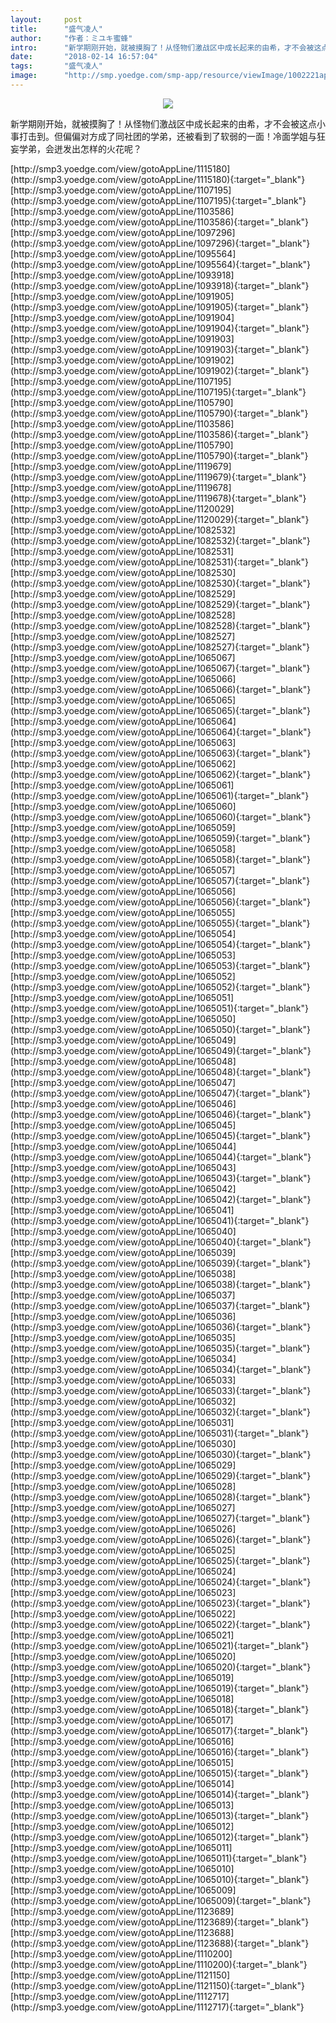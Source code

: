 ```yaml
---
layout:     post
title:      "盛气凌人"
author:     "作者：ミユキ蜜蜂"
intro:      "新学期刚开始，就被摸胸了！从怪物们激战区中成长起来的由希，才不会被这点小事打击到。但偏偏对方成了同社团的学弟，还被看到了软弱的一面！冷面学姐与狂妄学弟，会迸发出怎样的火花呢？"
date:       "2018-02-14 16:57:04"
tags:       "盛气凌人"
image:      "http://smp.yoedge.com/smp-app/resource/viewImage/1002221appline.png"
---
```

<div style="text-align: center">
<p><img src="http://smp.yoedge.com/smp-app/resource/viewImage/1002221appline.png"/></p>
</div>
<p class="post-meta">
<span>新学期刚开始，就被摸胸了！从怪物们激战区中成长起来的由希，才不会被这点小事打击到。但偏偏对方成了同社团的学弟，还被看到了软弱的一面！冷面学姐与狂妄学弟，会迸发出怎样的火花呢？</span>
</p>
[http://smp3.yoedge.com/view/gotoAppLine/1115180](http://smp3.yoedge.com/view/gotoAppLine/1115180){:target="_blank"}
[http://smp3.yoedge.com/view/gotoAppLine/1107195](http://smp3.yoedge.com/view/gotoAppLine/1107195){:target="_blank"}
[http://smp3.yoedge.com/view/gotoAppLine/1103586](http://smp3.yoedge.com/view/gotoAppLine/1103586){:target="_blank"}
[http://smp3.yoedge.com/view/gotoAppLine/1097296](http://smp3.yoedge.com/view/gotoAppLine/1097296){:target="_blank"}
[http://smp3.yoedge.com/view/gotoAppLine/1095564](http://smp3.yoedge.com/view/gotoAppLine/1095564){:target="_blank"}
[http://smp3.yoedge.com/view/gotoAppLine/1093918](http://smp3.yoedge.com/view/gotoAppLine/1093918){:target="_blank"}
[http://smp3.yoedge.com/view/gotoAppLine/1091905](http://smp3.yoedge.com/view/gotoAppLine/1091905){:target="_blank"}
[http://smp3.yoedge.com/view/gotoAppLine/1091904](http://smp3.yoedge.com/view/gotoAppLine/1091904){:target="_blank"}
[http://smp3.yoedge.com/view/gotoAppLine/1091903](http://smp3.yoedge.com/view/gotoAppLine/1091903){:target="_blank"}
[http://smp3.yoedge.com/view/gotoAppLine/1091902](http://smp3.yoedge.com/view/gotoAppLine/1091902){:target="_blank"}
[http://smp3.yoedge.com/view/gotoAppLine/1107195](http://smp3.yoedge.com/view/gotoAppLine/1107195){:target="_blank"}
[http://smp3.yoedge.com/view/gotoAppLine/1105790](http://smp3.yoedge.com/view/gotoAppLine/1105790){:target="_blank"}
[http://smp3.yoedge.com/view/gotoAppLine/1103586](http://smp3.yoedge.com/view/gotoAppLine/1103586){:target="_blank"}
[http://smp3.yoedge.com/view/gotoAppLine/1105790](http://smp3.yoedge.com/view/gotoAppLine/1105790){:target="_blank"}
[http://smp3.yoedge.com/view/gotoAppLine/1119679](http://smp3.yoedge.com/view/gotoAppLine/1119679){:target="_blank"}
[http://smp3.yoedge.com/view/gotoAppLine/1119678](http://smp3.yoedge.com/view/gotoAppLine/1119678){:target="_blank"}
[http://smp3.yoedge.com/view/gotoAppLine/1120029](http://smp3.yoedge.com/view/gotoAppLine/1120029){:target="_blank"}
[http://smp3.yoedge.com/view/gotoAppLine/1082532](http://smp3.yoedge.com/view/gotoAppLine/1082532){:target="_blank"}
[http://smp3.yoedge.com/view/gotoAppLine/1082531](http://smp3.yoedge.com/view/gotoAppLine/1082531){:target="_blank"}
[http://smp3.yoedge.com/view/gotoAppLine/1082530](http://smp3.yoedge.com/view/gotoAppLine/1082530){:target="_blank"}
[http://smp3.yoedge.com/view/gotoAppLine/1082529](http://smp3.yoedge.com/view/gotoAppLine/1082529){:target="_blank"}
[http://smp3.yoedge.com/view/gotoAppLine/1082528](http://smp3.yoedge.com/view/gotoAppLine/1082528){:target="_blank"}
[http://smp3.yoedge.com/view/gotoAppLine/1082527](http://smp3.yoedge.com/view/gotoAppLine/1082527){:target="_blank"}
[http://smp3.yoedge.com/view/gotoAppLine/1065067](http://smp3.yoedge.com/view/gotoAppLine/1065067){:target="_blank"}
[http://smp3.yoedge.com/view/gotoAppLine/1065066](http://smp3.yoedge.com/view/gotoAppLine/1065066){:target="_blank"}
[http://smp3.yoedge.com/view/gotoAppLine/1065065](http://smp3.yoedge.com/view/gotoAppLine/1065065){:target="_blank"}
[http://smp3.yoedge.com/view/gotoAppLine/1065064](http://smp3.yoedge.com/view/gotoAppLine/1065064){:target="_blank"}
[http://smp3.yoedge.com/view/gotoAppLine/1065063](http://smp3.yoedge.com/view/gotoAppLine/1065063){:target="_blank"}
[http://smp3.yoedge.com/view/gotoAppLine/1065062](http://smp3.yoedge.com/view/gotoAppLine/1065062){:target="_blank"}
[http://smp3.yoedge.com/view/gotoAppLine/1065061](http://smp3.yoedge.com/view/gotoAppLine/1065061){:target="_blank"}
[http://smp3.yoedge.com/view/gotoAppLine/1065060](http://smp3.yoedge.com/view/gotoAppLine/1065060){:target="_blank"}
[http://smp3.yoedge.com/view/gotoAppLine/1065059](http://smp3.yoedge.com/view/gotoAppLine/1065059){:target="_blank"}
[http://smp3.yoedge.com/view/gotoAppLine/1065058](http://smp3.yoedge.com/view/gotoAppLine/1065058){:target="_blank"}
[http://smp3.yoedge.com/view/gotoAppLine/1065057](http://smp3.yoedge.com/view/gotoAppLine/1065057){:target="_blank"}
[http://smp3.yoedge.com/view/gotoAppLine/1065056](http://smp3.yoedge.com/view/gotoAppLine/1065056){:target="_blank"}
[http://smp3.yoedge.com/view/gotoAppLine/1065055](http://smp3.yoedge.com/view/gotoAppLine/1065055){:target="_blank"}
[http://smp3.yoedge.com/view/gotoAppLine/1065054](http://smp3.yoedge.com/view/gotoAppLine/1065054){:target="_blank"}
[http://smp3.yoedge.com/view/gotoAppLine/1065053](http://smp3.yoedge.com/view/gotoAppLine/1065053){:target="_blank"}
[http://smp3.yoedge.com/view/gotoAppLine/1065052](http://smp3.yoedge.com/view/gotoAppLine/1065052){:target="_blank"}
[http://smp3.yoedge.com/view/gotoAppLine/1065051](http://smp3.yoedge.com/view/gotoAppLine/1065051){:target="_blank"}
[http://smp3.yoedge.com/view/gotoAppLine/1065050](http://smp3.yoedge.com/view/gotoAppLine/1065050){:target="_blank"}
[http://smp3.yoedge.com/view/gotoAppLine/1065049](http://smp3.yoedge.com/view/gotoAppLine/1065049){:target="_blank"}
[http://smp3.yoedge.com/view/gotoAppLine/1065048](http://smp3.yoedge.com/view/gotoAppLine/1065048){:target="_blank"}
[http://smp3.yoedge.com/view/gotoAppLine/1065047](http://smp3.yoedge.com/view/gotoAppLine/1065047){:target="_blank"}
[http://smp3.yoedge.com/view/gotoAppLine/1065046](http://smp3.yoedge.com/view/gotoAppLine/1065046){:target="_blank"}
[http://smp3.yoedge.com/view/gotoAppLine/1065045](http://smp3.yoedge.com/view/gotoAppLine/1065045){:target="_blank"}
[http://smp3.yoedge.com/view/gotoAppLine/1065044](http://smp3.yoedge.com/view/gotoAppLine/1065044){:target="_blank"}
[http://smp3.yoedge.com/view/gotoAppLine/1065043](http://smp3.yoedge.com/view/gotoAppLine/1065043){:target="_blank"}
[http://smp3.yoedge.com/view/gotoAppLine/1065042](http://smp3.yoedge.com/view/gotoAppLine/1065042){:target="_blank"}
[http://smp3.yoedge.com/view/gotoAppLine/1065041](http://smp3.yoedge.com/view/gotoAppLine/1065041){:target="_blank"}
[http://smp3.yoedge.com/view/gotoAppLine/1065040](http://smp3.yoedge.com/view/gotoAppLine/1065040){:target="_blank"}
[http://smp3.yoedge.com/view/gotoAppLine/1065039](http://smp3.yoedge.com/view/gotoAppLine/1065039){:target="_blank"}
[http://smp3.yoedge.com/view/gotoAppLine/1065038](http://smp3.yoedge.com/view/gotoAppLine/1065038){:target="_blank"}
[http://smp3.yoedge.com/view/gotoAppLine/1065037](http://smp3.yoedge.com/view/gotoAppLine/1065037){:target="_blank"}
[http://smp3.yoedge.com/view/gotoAppLine/1065036](http://smp3.yoedge.com/view/gotoAppLine/1065036){:target="_blank"}
[http://smp3.yoedge.com/view/gotoAppLine/1065035](http://smp3.yoedge.com/view/gotoAppLine/1065035){:target="_blank"}
[http://smp3.yoedge.com/view/gotoAppLine/1065034](http://smp3.yoedge.com/view/gotoAppLine/1065034){:target="_blank"}
[http://smp3.yoedge.com/view/gotoAppLine/1065033](http://smp3.yoedge.com/view/gotoAppLine/1065033){:target="_blank"}
[http://smp3.yoedge.com/view/gotoAppLine/1065032](http://smp3.yoedge.com/view/gotoAppLine/1065032){:target="_blank"}
[http://smp3.yoedge.com/view/gotoAppLine/1065031](http://smp3.yoedge.com/view/gotoAppLine/1065031){:target="_blank"}
[http://smp3.yoedge.com/view/gotoAppLine/1065030](http://smp3.yoedge.com/view/gotoAppLine/1065030){:target="_blank"}
[http://smp3.yoedge.com/view/gotoAppLine/1065029](http://smp3.yoedge.com/view/gotoAppLine/1065029){:target="_blank"}
[http://smp3.yoedge.com/view/gotoAppLine/1065028](http://smp3.yoedge.com/view/gotoAppLine/1065028){:target="_blank"}
[http://smp3.yoedge.com/view/gotoAppLine/1065027](http://smp3.yoedge.com/view/gotoAppLine/1065027){:target="_blank"}
[http://smp3.yoedge.com/view/gotoAppLine/1065026](http://smp3.yoedge.com/view/gotoAppLine/1065026){:target="_blank"}
[http://smp3.yoedge.com/view/gotoAppLine/1065025](http://smp3.yoedge.com/view/gotoAppLine/1065025){:target="_blank"}
[http://smp3.yoedge.com/view/gotoAppLine/1065024](http://smp3.yoedge.com/view/gotoAppLine/1065024){:target="_blank"}
[http://smp3.yoedge.com/view/gotoAppLine/1065023](http://smp3.yoedge.com/view/gotoAppLine/1065023){:target="_blank"}
[http://smp3.yoedge.com/view/gotoAppLine/1065022](http://smp3.yoedge.com/view/gotoAppLine/1065022){:target="_blank"}
[http://smp3.yoedge.com/view/gotoAppLine/1065021](http://smp3.yoedge.com/view/gotoAppLine/1065021){:target="_blank"}
[http://smp3.yoedge.com/view/gotoAppLine/1065020](http://smp3.yoedge.com/view/gotoAppLine/1065020){:target="_blank"}
[http://smp3.yoedge.com/view/gotoAppLine/1065019](http://smp3.yoedge.com/view/gotoAppLine/1065019){:target="_blank"}
[http://smp3.yoedge.com/view/gotoAppLine/1065018](http://smp3.yoedge.com/view/gotoAppLine/1065018){:target="_blank"}
[http://smp3.yoedge.com/view/gotoAppLine/1065017](http://smp3.yoedge.com/view/gotoAppLine/1065017){:target="_blank"}
[http://smp3.yoedge.com/view/gotoAppLine/1065016](http://smp3.yoedge.com/view/gotoAppLine/1065016){:target="_blank"}
[http://smp3.yoedge.com/view/gotoAppLine/1065015](http://smp3.yoedge.com/view/gotoAppLine/1065015){:target="_blank"}
[http://smp3.yoedge.com/view/gotoAppLine/1065014](http://smp3.yoedge.com/view/gotoAppLine/1065014){:target="_blank"}
[http://smp3.yoedge.com/view/gotoAppLine/1065013](http://smp3.yoedge.com/view/gotoAppLine/1065013){:target="_blank"}
[http://smp3.yoedge.com/view/gotoAppLine/1065012](http://smp3.yoedge.com/view/gotoAppLine/1065012){:target="_blank"}
[http://smp3.yoedge.com/view/gotoAppLine/1065011](http://smp3.yoedge.com/view/gotoAppLine/1065011){:target="_blank"}
[http://smp3.yoedge.com/view/gotoAppLine/1065010](http://smp3.yoedge.com/view/gotoAppLine/1065010){:target="_blank"}
[http://smp3.yoedge.com/view/gotoAppLine/1065009](http://smp3.yoedge.com/view/gotoAppLine/1065009){:target="_blank"}
[http://smp3.yoedge.com/view/gotoAppLine/1123689](http://smp3.yoedge.com/view/gotoAppLine/1123689){:target="_blank"}
[http://smp3.yoedge.com/view/gotoAppLine/1123688](http://smp3.yoedge.com/view/gotoAppLine/1123688){:target="_blank"}
[http://smp3.yoedge.com/view/gotoAppLine/1110200](http://smp3.yoedge.com/view/gotoAppLine/1110200){:target="_blank"}
[http://smp3.yoedge.com/view/gotoAppLine/1121150](http://smp3.yoedge.com/view/gotoAppLine/1121150){:target="_blank"}
[http://smp3.yoedge.com/view/gotoAppLine/1112717](http://smp3.yoedge.com/view/gotoAppLine/1112717){:target="_blank"}


